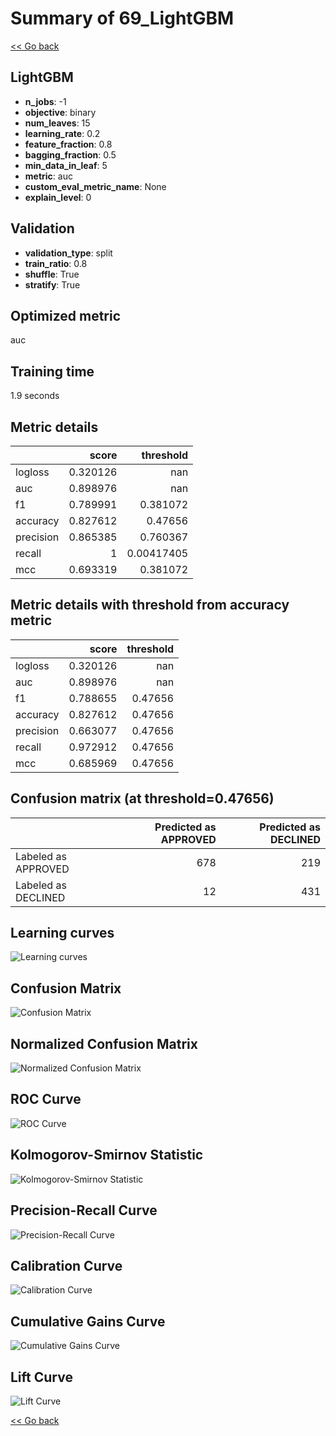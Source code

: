 # Summary of 69_LightGBM

[<< Go back](../README.md)


## LightGBM
- **n_jobs**: -1
- **objective**: binary
- **num_leaves**: 15
- **learning_rate**: 0.2
- **feature_fraction**: 0.8
- **bagging_fraction**: 0.5
- **min_data_in_leaf**: 5
- **metric**: auc
- **custom_eval_metric_name**: None
- **explain_level**: 0

## Validation
 - **validation_type**: split
 - **train_ratio**: 0.8
 - **shuffle**: True
 - **stratify**: True

## Optimized metric
auc

## Training time

1.9 seconds

## Metric details
|           |    score |    threshold |
|:----------|---------:|-------------:|
| logloss   | 0.320126 | nan          |
| auc       | 0.898976 | nan          |
| f1        | 0.789991 |   0.381072   |
| accuracy  | 0.827612 |   0.47656    |
| precision | 0.865385 |   0.760367   |
| recall    | 1        |   0.00417405 |
| mcc       | 0.693319 |   0.381072   |


## Metric details with threshold from accuracy metric
|           |    score |   threshold |
|:----------|---------:|------------:|
| logloss   | 0.320126 |   nan       |
| auc       | 0.898976 |   nan       |
| f1        | 0.788655 |     0.47656 |
| accuracy  | 0.827612 |     0.47656 |
| precision | 0.663077 |     0.47656 |
| recall    | 0.972912 |     0.47656 |
| mcc       | 0.685969 |     0.47656 |


## Confusion matrix (at threshold=0.47656)
|                     |   Predicted as APPROVED |   Predicted as DECLINED |
|:--------------------|------------------------:|------------------------:|
| Labeled as APPROVED |                     678 |                     219 |
| Labeled as DECLINED |                      12 |                     431 |

## Learning curves
![Learning curves](learning_curves.png)
## Confusion Matrix

![Confusion Matrix](confusion_matrix.png)


## Normalized Confusion Matrix

![Normalized Confusion Matrix](confusion_matrix_normalized.png)


## ROC Curve

![ROC Curve](roc_curve.png)


## Kolmogorov-Smirnov Statistic

![Kolmogorov-Smirnov Statistic](ks_statistic.png)


## Precision-Recall Curve

![Precision-Recall Curve](precision_recall_curve.png)


## Calibration Curve

![Calibration Curve](calibration_curve_curve.png)


## Cumulative Gains Curve

![Cumulative Gains Curve](cumulative_gains_curve.png)


## Lift Curve

![Lift Curve](lift_curve.png)



[<< Go back](../README.md)
